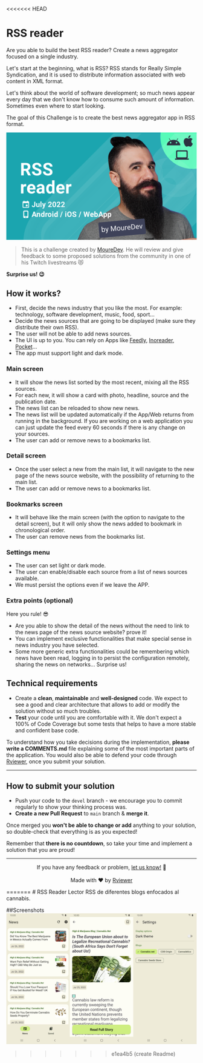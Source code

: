 <<<<<<< HEAD
# RSS reader

Are you able to build the best RSS reader?
Create a news aggregator focused on a single industry.

Let's start at the beginning, what is RSS?
RSS stands for Really Simple Syndication, and it is used to distribute information associated with web content in XML
format.

Let's think about the world of software development; so much news appear every day that we don't know how to consume
such amount of information. Sometimes even where to start looking.

The goal of this Challenge is to create the best news aggregator app in RSS format.

![Brais Moure Challenge card](mouredev_rss_reader.png)
> This is a challenge created by [MoureDev](https://www.twitch.tv/mouredev). He will review and give feedback to some
> proposed solutions from the community in one of his Twitch livestreams 😻

**Surprise us! 😉**

## How it works?

* First, decide the news industry that you like the most. For example: technology, software development, music, food,
  sport...
* Decide the news sources that are going to be displayed (make sure they distribute their own RSS).
* The user will not be able to add news sources.
* The UI is up to you. You can rely on Apps like [Feedly](https://feedly.com/), [Inoreader](https://www.inoreader.com/),
  [Pocket](https://getpocket.com/es/)...
* The app must support light and dark mode.

### Main screen
* It will show the news list sorted by the most recent, mixing all the RSS sources.
* For each new, it will show a card with photo, headline, source and the publication date.
* The news list can be reloaded to show new news.
* The news list will be updated automatically if the App/Web returns from running in the background. If you are working
  on a web application you can just update the feed every 60 seconds if there is any change on your sources.
* The user can add or remove news to a bookmarks list.

### Detail screen

* Once the user select a new from the main list, it will navigate to the new page of the news source website, with the
  possibility of returning to the main list.
* The user can add or remove news to a bookmarks list.

### Bookmarks screen

* It will behave like the main screen (with the option to navigate to the detail screen), but it will only show the news
  added to bookmark in chronological order.
* The user can remove news from the bookmarks list.

### Settings menu
* The user can set light or dark mode.
* The user can enable/disable each source from a list of news sources available.
* We must persist the options even if we leave the APP.

### Extra points (optional)

Here you rule! 😎

* Are you able to show the detail of the news without the need to link to the news page of the news source website?
  prove it!
* You can implement exclusive functionalities that make special sense in news industry you have selected.
* Some more generic extra functionalities could be remembering which news have been read, logging in to persist the
  configuration remotely, sharing the news on networks... Surprise us!

## Technical requirements

* Create a **clean**, **maintainable** and **well-designed** code. We expect to see a good and clear architecture that
  allows to add or modify the solution without so much troubles.
* **Test** your code until you are comfortable with it. We don't expect a 100% of Code Coverage but some tests that
  helps to have a more stable and confident base code.

To understand how you take decisions during the implementation, **please write a COMMENTS.md** file explaining some of
the most important parts of the application. You would also be able to defend your code through
[Rviewer](https://rviewer.io), once you submit your solution.

---

## How to submit your solution

* Push your code to the `devel` branch - we encourage you to commit regularly to show your thinking process was.
* **Create a new Pull Request** to `main` branch & **merge it**.

Once merged you **won't be able to change or add** anything to your solution, so double-check that everything is as you
expected!

Remember that **there is no countdown**, so take your time and implement a solution that you are proud!

--- 

<p align="center">
  If you have any feedback or problem, <a href="mailto:help@rviewer.io">let us know!</a> 🤘
  <br><br>
  Made with ❤️ by <a href="https://rviewer.io">Rviewer</a>
</p>
=======
# RSS Reader
Lector RSS de diferentes blogs enfocados al cannabis.

##Screenshots
![screenshots](https://github.com/Rviewer-Challenges/wYOBWdZelywKFXZWiupw/blob/devel/app_screenshots.png)
>>>>>>> e1ea4b5 (create Readme)

